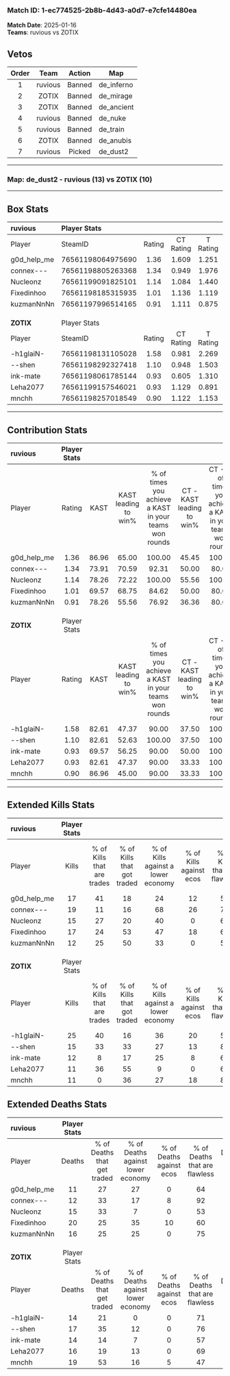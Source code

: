 ### Match ID: 1-ec774525-2b8b-4d43-a0d7-e7cfe14480ea  
**Match Date**: 2025-01-16  
**Teams**: ruvious vs ZOTIX  

## Vetos  

| Order | Team | Action | Map |
| :---: | :--: | :----: | --- |
| 1 | ruvious | Banned | de_inferno |
| 2 | ZOTIX | Banned | de_mirage |
| 3 | ZOTIX | Banned | de_ancient |
| 4 | ruvious | Banned | de_nuke |
| 5 | ruvious | Banned | de_train |
| 6 | ZOTIX | Banned | de_anubis |
| 7 | ruvious | Picked | de_dust2 |

---  

### **Map**: de_dust2 - ruvious (13) vs ZOTIX (10)  
---  

## Box Stats  

| **ruvious** | Player Stats      |        |           |          |       |      |       |         |        |      |     |
| :- | :- | :-: | :-: | :-: | :-: | :-: | :-: | :-: | :-: | :-: | :-: |
| Player      | SteamID           | Rating | CT Rating | T Rating | KAST  | ADR  | Kills | Assists | Deaths | K/D  | HS% |
| g0d_help_me | 76561198064975690 |  1.36  |   1.609   |  1.251   | 86.96 | 79.9 |  17   |    5    |   11   | 1.55 | 70  |
| connex---   | 76561198805263368 |  1.34  |   0.949   |  1.976   | 73.91 | 89.9 |  19   |    4    |   12   | 1.58 | 31  |
| Nucleonz    | 76561199091825101 |  1.14  |   1.084   |  1.440   | 78.26 | 80.6 |  15   |    7    |   15   | 1.00 | 80  |
| Fixedinhoo  | 76561198185315935 |  1.01  |   1.136   |  1.119   | 69.57 | 76.7 |  17   |    5    |   20   | 0.85 | 47  |
| kuzmanNnNn  | 76561197996514165 |  0.91  |   1.111   |  0.875   | 78.26 | 56.0 |  12   |    3    |   16   | 0.75 | 50  |
|             |                   |        |           |          |       |      |       |         |        |      |     |
|             |                   |        |           |          |       |      |       |         |        |      |     |
|             |                   |        |           |          |       |      |       |         |        |      |     |
| **ZOTIX**   | Player Stats      |        |           |          |       |      |       |         |        |      |     |
| Player      | SteamID           | Rating | CT Rating | T Rating | KAST  | ADR  | Kills | Assists | Deaths | K/D  | HS% |
| -h1glaiN-   | 76561198131105028 |  1.58  |   0.981   |  2.269   | 82.61 | 88.8 |  25   |    4    |   14   | 1.79 | 40  |
| --shen      | 76561198292327418 |  1.10  |   0.948   |  1.503   | 82.61 | 75.6 |  15   |    5    |   17   | 0.88 | 53  |
| ink-mate    | 76561198061785144 |  0.93  |   0.605   |  1.310   | 69.57 | 63.7 |  12   |    6    |   14   | 0.86 | 50  |
| Leha2077    | 76561199157546021 |  0.93  |   1.129   |  0.891   | 82.61 | 62.0 |  11   |    6    |   16   | 0.69 | 36  |
| mnchh       | 76561198257018549 |  0.90  |   1.122   |  1.153   | 86.96 | 62.6 |  11   |    8    |   19   | 0.58 | 63  |
---  

## Contribution Stats  

| **ruvious** | Player Stats |       |                      |                                                        |                           |                                                             |                          |                                                            |
| :- | :-: | :-: | :-: | :-: | :-: | :-: | :-: | :-: |
| Player      |    Rating    | KAST  | KAST leading to win% | % of times you achieve a KAST in your teams won rounds | CT - KAST leading to win% | CT - % of times you achieve a KAST in your teams won rounds | T - KAST leading to win% | T - % of times you achieve a KAST in your teams won rounds |
| g0d_help_me |     1.36     | 86.96 |        65.00         |                         100.00                         |           45.45           |                           100.00                            |          88.89           |                           100.00                           |
| connex---   |     1.34     | 73.91 |        70.59         |                         92.31                          |           50.00           |                            80.00                            |          88.89           |                           100.00                           |
| Nucleonz    |     1.14     | 78.26 |        72.22         |                         100.00                         |           55.56           |                           100.00                            |          88.89           |                           100.00                           |
| Fixedinhoo  |     1.01     | 69.57 |        68.75         |                         84.62                          |           50.00           |                            80.00                            |          87.50           |                           87.50                            |
| kuzmanNnNn  |     0.91     | 78.26 |        55.56         |                         76.92                          |           36.36           |                            80.00                            |          85.71           |                           75.00                            |
|             |              |       |                      |                                                        |                           |                                                             |                          |                                                            |
|             |              |       |                      |                                                        |                           |                                                             |                          |                                                            |
|             |              |       |                      |                                                        |                           |                                                             |                          |                                                            |
| **ZOTIX**   | Player Stats |       |                      |                                                        |                           |                                                             |                          |                                                            |
| Player      |    Rating    | KAST  | KAST leading to win% | % of times you achieve a KAST in your teams won rounds | CT - KAST leading to win% | CT - % of times you achieve a KAST in your teams won rounds | T - KAST leading to win% | T - % of times you achieve a KAST in your teams won rounds |
| -h1glaiN-   |     1.58     | 82.61 |        47.37         |                         90.00                          |           37.50           |                           100.00                            |          54.55           |                           85.71                            |
| --shen      |     1.10     | 82.61 |        52.63         |                         100.00                         |           37.50           |                           100.00                            |          63.64           |                           100.00                           |
| ink-mate    |     0.93     | 69.57 |        56.25         |                         90.00                          |           50.00           |                           100.00                            |          60.00           |                           85.71                            |
| Leha2077    |     0.93     | 82.61 |        47.37         |                         90.00                          |           33.33           |                           100.00                            |          60.00           |                           85.71                            |
| mnchh       |     0.90     | 86.96 |        45.00         |                         90.00                          |           33.33           |                           100.00                            |          54.55           |                           85.71                            |
---  

## Extended Kills Stats  

| **ruvious** | Player Stats |                            |                            |                                    |                         |                              |                                 |                                       |                    |           |
| :- | :-: | :-: | :-: | :-: | :-: | :-: | :-: | :-: | :-: | :-: |
| Player      |    Kills     | % of Kills that are trades | % of Kills that got traded | % of Kills against a lower economy | % of Kills against ecos | % of Kills that are flawless | % of Kills that are close duels | % of Kills that are assisted by flash | Pistol Round Kills | AWP Kills |
| g0d_help_me |      17      |             41             |             18             |                 24                 |           12            |              59              |               12                |                   0                   |         0          |     1     |
| connex---   |      19      |             11             |             16             |                 68                 |           26            |              74              |                5                |                  16                   |         8          |     0     |
| Nucleonz    |      15      |             27             |             20             |                 40                 |            0            |              60              |                0                |                   0                   |         0          |     1     |
| Fixedinhoo  |      17      |             24             |             53             |                 47                 |           18            |              65              |               12                |                   0                   |         0          |     0     |
| kuzmanNnNn  |      12      |             25             |             50             |                 33                 |            0            |              58              |               17                |                   8                   |         0          |     2     |
|             |              |                            |                            |                                    |                         |                              |                                 |                                       |                    |           |
|             |              |                            |                            |                                    |                         |                              |                                 |                                       |                    |           |
|             |              |                            |                            |                                    |                         |                              |                                 |                                       |                    |           |
| **ZOTIX**   | Player Stats |                            |                            |                                    |                         |                              |                                 |                                       |                    |           |
| Player      |    Kills     | % of Kills that are trades | % of Kills that got traded | % of Kills against a lower economy | % of Kills against ecos | % of Kills that are flawless | % of Kills that are close duels | % of Kills that are assisted by flash | Pistol Round Kills | AWP Kills |
| -h1glaiN-   |      25      |             40             |             16             |                 36                 |           20            |              56              |               12                |                   4                   |         0          |     1     |
| --shen      |      15      |             33             |             33             |                 27                 |           13            |              80              |                7                |                   7                   |         4          |     4     |
| ink-mate    |      12      |             8              |             17             |                 25                 |            8            |              67              |               17                |                   0                   |         0          |     0     |
| Leha2077    |      11      |             36             |             55             |                 9                  |            0            |              64              |                0                |                   9                   |         0          |     2     |
| mnchh       |      11      |             0              |             36             |                 27                 |           18            |              82              |                0                |                   9                   |         0          |     3     |
## Extended Deaths Stats  

| **ruvious** | Player Stats |                             |                                   |                          |                               |                            |                           |               |
| :- | :-: | :-: | :-: | :-: | :-: | :-: | :-: | :-: |
| Player      |    Deaths    | % of Deaths that get traded | % of Deaths against lower economy | % of Deaths against ecos | % of Deaths that are flawless | % of Deaths that are close | % of Deaths while blinded | Deaths to AWP |
| g0d_help_me |      11      |             27              |                27                 |            0             |              64               |             27             |             0             |       1       |
| connex---   |      12      |             33              |                17                 |            8             |              92               |             0              |             0             |       0       |
| Nucleonz    |      15      |             33              |                 7                 |            0             |              53               |             13             |             7             |       1       |
| Fixedinhoo  |      20      |             25              |                35                 |            10            |              60               |             5              |             5             |       1       |
| kuzmanNnNn  |      16      |             25              |                25                 |            0             |              75               |             0              |            13             |       1       |
|             |              |                             |                                   |                          |                               |                            |                           |               |
|             |              |                             |                                   |                          |                               |                            |                           |               |
|             |              |                             |                                   |                          |                               |                            |                           |               |
| **ZOTIX**   | Player Stats |                             |                                   |                          |                               |                            |                           |               |
| Player      |    Deaths    | % of Deaths that get traded | % of Deaths against lower economy | % of Deaths against ecos | % of Deaths that are flawless | % of Deaths that are close | % of Deaths while blinded | Deaths to AWP |
| -h1glaiN-   |      14      |             21              |                 0                 |            0             |              71               |             14             |            21             |       2       |
| --shen      |      17      |             35              |                12                 |            0             |              76               |             0              |             0             |       1       |
| ink-mate    |      14      |             14              |                 7                 |            0             |              57               |             0              |             0             |       1       |
| Leha2077    |      16      |             19              |                13                 |            0             |              69               |             13             |             0             |       1       |
| mnchh       |      19      |             53              |                16                 |            5             |              47               |             16             |             5             |       3       |
